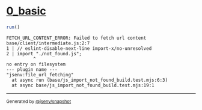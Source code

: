 # [0_basic](../../js_import_not_found_build.test.mjs#L20)

```js
run()
```

```console
FETCH_URL_CONTENT_ERROR: Failed to fetch url content
base/client/intermediate.js:2:7
1 | // eslint-disable-next-line import-x/no-unresolved
2 | import "./not_found.js";
          ^
no entry on filesystem
--- plugin name ---
"jsenv:file_url_fetching"
  at async run (base/js_import_not_found_build.test.mjs:6:3)
  at async base/js_import_not_found_build.test.mjs:19:1
```
---

<sub>
  Generated by <a href="https://github.com/jsenv/core/tree/main/packages/independent/snapshot">@jsenv/snapshot</a>
</sub>